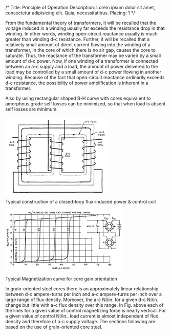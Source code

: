 /*
Title: Principle of Operation
Description: Lorem ipsum dolor sit amet, consectetur adipisicing elit. Quia, necessitatibus.
Placing: 1
*/

From the fundamental theory of transformers, it will be recalled that the voltage induced in a winding usually far exceeds the resistance drop in that winding. In other words, winding open-circuit reactance usually is much greater than winding d-c resistance. Further, it will be recalled that a relatively small amount of direct current flowing into the winding of a transformer, in the core of which there is no air gap, causes the core to saturate. Thus, the reactance of the transformer may be varied by a small amount of d-c power. Now, if one winding of a transformer is connected between an a-c supply and a load, the amount of power delivered to the load may be controlled by a small amount of d-c power flowing in another winding. Because of the fact that open-circuit reactance ordinarily exceeds d-c resistance, the possibility of power amplification is inherent in a transformer.

Also by using rectangular shaped B-H curve with cores equivalent to amorphous grade self losses can be minimized, so that when load is absent self losses are minimum.

![Typical Magnetization curve for core gain orientation](/content/3-mles/01.png)
<div class="caption">Typical construction of a closed-loop flux-induced power & control coil</div>

![Typical Magnetization curve for core gain orientation](/content/3-mles/02.png)
<div class="caption">Typical Magnetization curve for core gain orientation</div>

In grain-oriented steel cores there is an approximately linear relationship between d-c ampere-turns per inch and a-c ampere-turns per inch over a large range of flux density. Moreover, the a-c NI/in. for a given d-c NI/in. change but little with a-c flux density over this range. In Fig. above each of the lines for a given value of control magnetizing force is nearly vertical. For a given value of control NI/in., load current is almost independent of flux density and therefore of a-c supply voltage. The sections following are based on the use of grain-oriented core steel.
